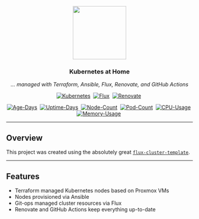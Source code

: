 <div align="center">

<img src="https://camo.githubusercontent.com/5b298bf6b0596795602bd771c5bddbb963e83e0f/68747470733a2f2f692e696d6775722e636f6d2f7031527a586a512e706e67" align="center" width="144px" height="144px"/>

### Kubernetes at Home

_... managed with Terraform, Ansible, Flux, Renovate, and GitHub Actions_

</div>

<div align="center">

[//]: # "renovate: datasource=github-releases depName=k3s-io/k3s"
[![Kubernetes](https://img.shields.io/badge/Kubernetes-v1.28.4+k3s2-orange?style=for-the-badge&logo=kubernetes)](https://k3s.io/)&nbsp;
[![Flux](https://img.shields.io/badge/GitOps-Flux-blue?style=for-the-badge&logo=git)](https://fluxcd.io/)&nbsp;
[![Renovate](https://img.shields.io/badge/renovate-enabled-brightgreen?style=for-the-badge&logo=renovatebot)](https://github.com/renovatebot/renovate)&nbsp;

</div>

<div align="center">

[![Age-Days](https://img.shields.io/endpoint?url=https%3A%2F%2Fkromgo.18b.haus%2Fquery%3Fformat%3Dendpoint%26metric%3Dcluster_age_days&style=flat-square&label=Age)](https://github.com/kashalls/kromgo/)&nbsp;
[![Uptime-Days](https://img.shields.io/endpoint?url=https%3A%2F%2Fkromgo.18b.haus%2Fquery%3Fformat%3Dendpoint%26metric%3Dcluster_uptime_days&style=flat-square&label=Uptime)](https://github.com/kashalls/kromgo/)&nbsp;
[![Node-Count](https://img.shields.io/endpoint?url=https%3A%2F%2Fkromgo.18b.haus%2Fquery%3Fformat%3Dendpoint%26metric%3Dcluster_node_count&style=flat-square&label=Nodes)](https://github.com/kashalls/kromgo/)&nbsp;
[![Pod-Count](https://img.shields.io/endpoint?url=https%3A%2F%2Fkromgo.18b.haus%2Fquery%3Fformat%3Dendpoint%26metric%3Dcluster_pod_count&style=flat-square&label=Pods)](https://github.com/kashalls/kromgo/)&nbsp;
[![CPU-Usage](https://img.shields.io/endpoint?url=https%3A%2F%2Fkromgo.18b.haus%2Fquery%3Fformat%3Dendpoint%26metric%3Dcluster_cpu_usage&style=flat-square&label=CPU)](https://github.com/kashalls/kromgo/)&nbsp;
[![Memory-Usage](https://img.shields.io/endpoint?url=https%3A%2F%2Fkromgo.18b.haus%2Fquery%3Fformat%3Dendpoint%26metric%3Dcluster_memory_usage&style=flat-square&label=Memory)](https://github.com/kashalls/kromgo/)&nbsp;

</div>

---

## Overview

This project was created using the absolutely great
[`flux-cluster-template`](https://github.com/onedr0p/flux-cluster-template).

---

## Features

- Terraform managed Kubernetes nodes based on Proxmox VMs
- Nodes provisioned via Ansible
- Git-ops managed cluster resources via Flux
- Renovate and GitHub Actions keep everything up-to-date

